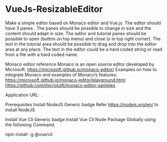 # VueJs-ResizableEditor
Make a simple editor based on Monaco editor and Vue.js. The editor should have 3 panes . The panes should be possible to change in size and the content should adapt in size. The editor and tutorial panes should be possible to open (button on top menu) and close (x in top right corner).
The text in the tutorial area should be possible to drag and drop into the editor area at any place.
The text in the editor could be a hard coded string or read from a file with a hard coded name.

Monaco editor reference
Monaco is an open source editor developed by Microsoft.
https://microsoft.github.io/monaco-editor/
Examples on how to integrate Monaco and examples of Monaco’s features:
https://microsoft.github.io/monaco-editor/playground.html
https://github.com/microsoft/monaco-editor-samples

Application URL:


Prerequisites
Install NodeJS Generic badge
Refer https://nodejs.org/en/ to install NodeJS

Install Vue Cli Generic badge
Install Vue Cli Node Package Globally using the following Command.

npm install -g @vue/cli
